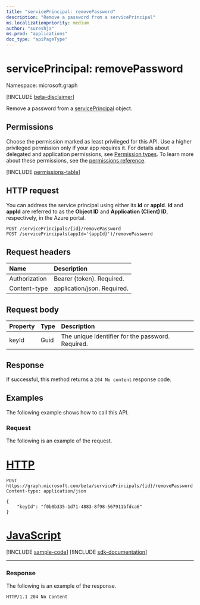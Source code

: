 ```yaml
---
title: "servicePrincipal: removePassword"
description: "Remove a password from a servicePrincipal"
ms.localizationpriority: medium
author: "sureshja"
ms.prod: "applications"
doc_type: "apiPageType"
---
```


# servicePrincipal: removePassword

Namespace: microsoft.graph

[!INCLUDE [beta-disclaimer](../../includes/beta-disclaimer.md)]

Remove a password from a [servicePrincipal](../resources/serviceprincipal.md) object.

## Permissions

Choose the permission marked as least privileged for this API. Use a higher privileged permission only if your app requires it. For details about delegated and application permissions, see [Permission types](/graph/permissions-overview#permission-types). To learn more about these permissions, see the [permissions reference](/graph/permissions-reference).

<!-- { "blockType": "permissions", "name": "serviceprincipal_removepassword" } -->
[!INCLUDE [permissions-table](../includes/permissions/serviceprincipal-removepassword-permissions.md)]

## HTTP request

You can address the service principal using either its **id** or **appId**. **id** and **appId** are referred to as the **Object ID** and **Application (Client) ID**, respectively, in the Azure portal.
<!-- { "blockType": "ignored" } -->

```http
POST /servicePrincipals/{id}/removePassword
POST /servicePrincipals(appId='{appId}')/removePassword
```

## Request headers

| Name           | Description                |
|:---------------|:---------------------------|
| Authorization  | Bearer {token}. Required.  |
| Content-type   | application/json. Required.|

## Request body

| Property	   | Type	|Description|
|:---------------|:--------|:----------|
| keyId | Guid | The unique identifier for the password. Required. |

## Response

If successful, this method returns a `204 No content` response code.

## Examples

The following example shows how to call this API.

### Request

The following is an example of the request.

# [HTTP](#tab/http)
<!-- {
  "blockType": "request",
  "name": "servicePrincipal_removepassword"
}-->

```http
POST https://graph.microsoft.com/beta/servicePrincipals/{id}/removePassword
Content-type: application/json

{
    "keyId": "f0b0b335-1d71-4883-8f98-567911bfdca6"
}
```

# [JavaScript](#tab/javascript)
[!INCLUDE [sample-code](../includes/snippets/javascript/serviceprincipal-removepassword-javascript-snippets.md)]
[!INCLUDE [sdk-documentation](../includes/snippets/snippets-sdk-documentation-link.md)]

---

### Response

The following is an example of the response.

<!-- {
  "blockType": "response"
} -->

```http
HTTP/1.1 204 No Content
```

<!-- uuid: 16cd6b66-4b1a-43a1-adaf-3a886856ed98
2019-02-04 14:57:30 UTC -->
<!-- {
  "type": "#page.annotation",
  "description": "servicePrincipal: removePassword",
  "keywords": "",
  "section": "documentation",
  "tocPath": ""
}-->



